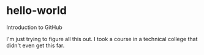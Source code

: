 # hello-world
Introduction to GitHub

I'm just trying to figure all this out.
I took a course in a technical college that didn't even get this far.

